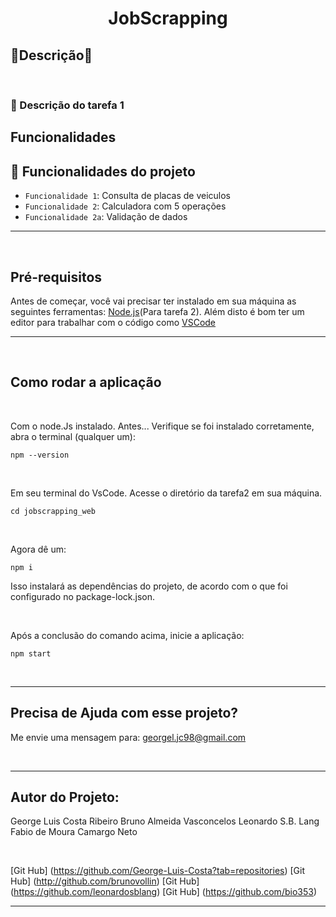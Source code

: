 <h1 align="center">JobScrapping</h1>

<h2 align="left">🚀Descrição🚀</h2>

<br>

### :mag_right: Descrição do tarefa 1


<h2 align="left">Funcionalidades</h2>

## :hammer: Funcionalidades do projeto

- `Funcionalidade 1`: Consulta de placas de veiculos
- `Funcionalidade 2`: Calculadora com 5 operações
- `Funcionalidade 2a`: Validação de dados

<hr>
<br>

## Pré-requisitos

Antes de começar, você vai precisar ter instalado em sua máquina as seguintes ferramentas:
[Node.js](https://nodejs.org/en/)(Para tarefa 2). Além disto é bom ter um editor para trabalhar com o código como [VSCode](https://code.visualstudio.com/)

<hr>
<br>

## Como rodar a aplicação

<br>

Com o node.Js instalado.
Antes... Verifique se foi instalado corretamente, abra o terminal (qualquer um):
```
npm --version
```

<br>

Em seu terminal do VsCode. Acesse o diretório da tarefa2 em sua máquina.
```
cd jobscrapping_web
```

<br>

Agora dê um:
```
npm i
```
Isso instalará as dependências do projeto, de acordo com o que foi configurado no package-lock.json.

<br>

Após a conclusão do comando acima, inicie a aplicação:
```
npm start
```

<br>
<hr>

## Precisa de Ajuda com esse projeto? 

Me envie uma mensagem para: georgel.jc98@gmail.com

<br>
<hr>

## Autor do Projeto:

George Luis Costa Ribeiro
Bruno Almeida Vasconcelos
Leonardo S.B. Lang
Fabio de Moura Camargo Neto

<br>

[Git Hub] (https://github.com/George-Luis-Costa?tab=repositories)
[Git Hub] (http://github.com/brunovollin)
[Git Hub] (https://github.com/leonardosblang)
[Git Hub] (https://github.com/bio353)

<hr>





